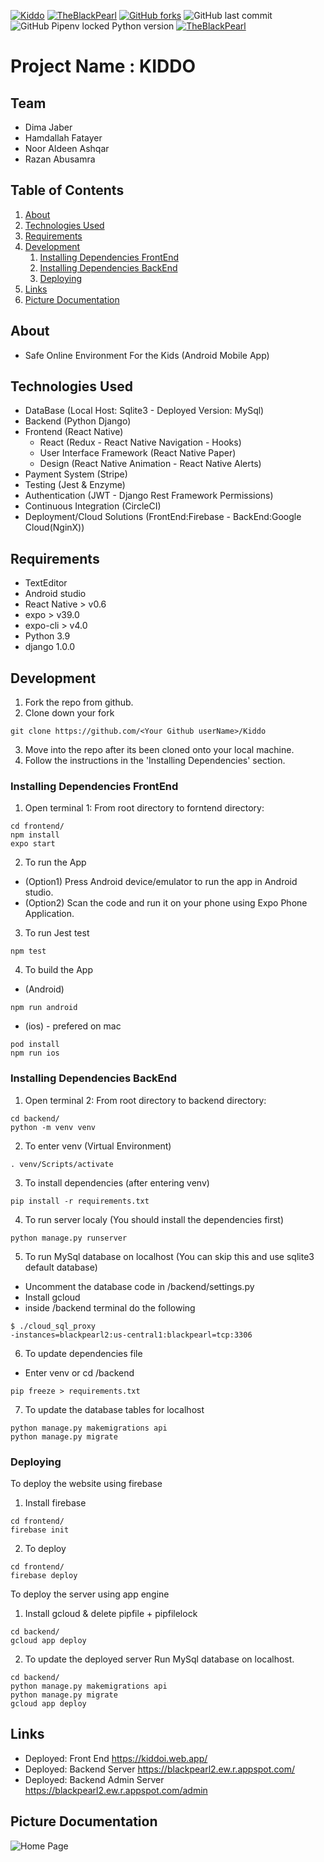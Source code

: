 [![Kiddo](https://i.postimg.cc/wTKffWZb/kiddo.png)](https://kiddoi.web.app/)
[![TheBlackPearl](https://circleci.com/gh/TheBlackPearl-FinaleProject/Kiddo.svg?style=shield)](https://github.com/TheBlackPearl-FinaleProject/Kiddo)
[![GitHub forks](https://img.shields.io/github/forks/TheBlackPearl-FinaleProject/Kiddo?style=plastic)](https://github.com/TheBlackPearl-FinaleProject/Kiddo/network)
![GitHub last commit](https://img.shields.io/github/last-commit/TheBlackPearl-FinaleProject/Kiddo)
![GitHub Pipenv locked Python version](https://img.shields.io/github/pipenv/locked/python-version/TheBlackPearl-FinaleProject/Kiddo)
[![TheBlackPearl](https://circleci.com/gh/TheBlackPearl-FinaleProject/Kiddo.svg?style=svg)](https://github.com/TheBlackPearl-FinaleProject/Kiddo)
# Project Name : KIDDO

## Team

  - Dima Jaber
  - Hamdallah Fatayer 
  - Noor Aldeen Ashqar
  - Razan Abusamra
  
## Table of Contents

1. [About](#about)
1. [Technologies Used](#technologies-used)
1. [Requirements](#requirements)
1. [Development](#development)
    1. [Installing Dependencies FrontEnd](#installing-dependencies-frontend)
    1. [Installing Dependencies BackEnd](#installing-dependencies-backend)
    1. [Deploying](#deploying)
1. [Links](#links)
1. [Picture Documentation](#picture-documentation)

## About

- Safe Online Environment For the Kids (Android Mobile App)

## Technologies Used

- DataBase (Local Host: Sqlite3 - Deployed Version: MySql)
- Backend (Python Django)
- Frontend (React Native)
   - React (Redux - React Native Navigation - Hooks)
   - User Interface Framework (React Native Paper)
   - Design (React Native Animation - React Native Alerts)
- Payment System (Stripe)
- Testing (Jest & Enzyme)
- Authentication (JWT - Django Rest Framework Permissions)
- Continuous Integration (CircleCI)
- Deployment/Cloud Solutions (FrontEnd:Firebase - BackEnd:Google Cloud(NginX))

## Requirements

- TextEditor 
- Android studio
- React Native > v0.6
- expo > v39.0
- expo-cli > v4.0
- Python 3.9 
- django 1.0.0

## Development

1. Fork the repo from github.
2. Clone down your fork
```
git clone https://github.com/<Your Github userName>/Kiddo
```
3. Move into the repo after its been cloned onto your local machine.
4. Follow the instructions in the 'Installing Dependencies' section.

### Installing Dependencies FrontEnd

1. Open terminal 1: From root directory to forntend directory:

```
cd frontend/
npm install
expo start
```
2. To run the App
  - (Option1) Press Android device/emulator to run the app in Android studio.
  - (Option2) Scan the code and run it on your phone using Expo Phone Application.
3. To run Jest test
```
npm test
``` 
4. To build the App 
  - (Android)
```
npm run android
``` 
  - (ios) - prefered on mac
```
pod install
npm run ios
```
### Installing Dependencies BackEnd

1. Open terminal 2: From root directory to backend directory:

```
cd backend/
python -m venv venv
```
2. To enter venv (Virtual Environment)
```
. venv/Scripts/activate
```
3. To install dependencies (after entering venv)
```
pip install -r requirements.txt
```
4. To run server localy (You should install the dependencies first)
```
python manage.py runserver
```
5. To run MySql database on localhost (You can skip this and use sqlite3 default database)
- Uncomment the database code in /backend/settings.py 
- Install gcloud 
- inside /backend terminal do the following
```
$ ./cloud_sql_proxy 
-instances=blackpearl2:us-central1:blackpearl=tcp:3306
```
6. To update dependencies file
- Enter venv or cd /backend 
```
pip freeze > requirements.txt
```
7. To update the database tables for localhost
```
python manage.py makemigrations api
python manage.py migrate
```
### Deploying

To deploy the website using firebase
1. Install firebase
```
cd frontend/
firebase init
```
2. To deploy
```
cd frontend/
firebase deploy
```

To deploy the server using app engine
1. Install gcloud & delete pipfile + pipfilelock
```
cd backend/
gcloud app deploy
```
2. To update the deployed server
Run MySql database on localhost.
```
cd backend/
python manage.py makemigrations api
python manage.py migrate
gcloud app deploy
```
## Links

- Deployed: Front End
https://kiddoi.web.app/
- Deployed: Backend Server
https://blackpearl2.ew.r.appspot.com/
- Deployed: Backend Admin Server
https://blackpearl2.ew.r.appspot.com/admin 

## Picture Documentation

![Home Page](https://i.imgur.com/olCVOWe.png)
